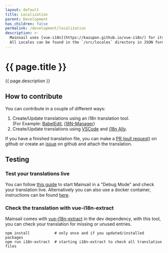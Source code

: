 ```yaml
---
layout: default
title: Localization
parent: Development
has_children: false
permalink: /development/localization
description: >-
  Mainsail uses [vue-i18n](https://kazupon.github.io/vue-i18n/) for its localization.
  All Locales can be found in the `/src/locales` directory in JSON format.
---
```


# {{ page.title }}
{{ page.description }}

## How to contribute

You can contribute in a couple of different ways:
1. Create/Update translations using an i18n translation tool.<br />
   (For Example: [BabelEdit](https://www.codeandweb.com/babeledit), [i18N-Manager](https://www.electronjs.org/apps/i18n-manager))
2. Create/Update translations using [VSCode](https://code.visualstudio.com/) and [i18n Ally](https://github.com/lokalise/i18n-ally).

If you have a finished translation file, you can make a [PR (pull request)](https://github.com/mainsail-crew/mainsail/pulls)
on github or create an [issue](https://github.com/mainsail-crew/mainsail/issues) on github and attach the translation.

## Testing

### Test your translations live
You can follow [this guide](https://docs.mainsail.xyz/development/standalone)
to start Mainsail in a "Debug Mode" and check your translation live. Alternatively
you can also use a docker container, instructions can be found 
[here](https://docs.mainsail.xyz/development/docker).

### Check the translation with vue-i18n-extract
Mainsail comes with [vue-i18n-extract](https://github.com/pixari/vue-i18n-extract) in the dev dependency,
with this tool, you can check your translation for missing or unused entries.

```shell
npm install           # only once and if you updated/installed packages
npm run i18n-extract  # starting i18n-extract to check all translation files
```
